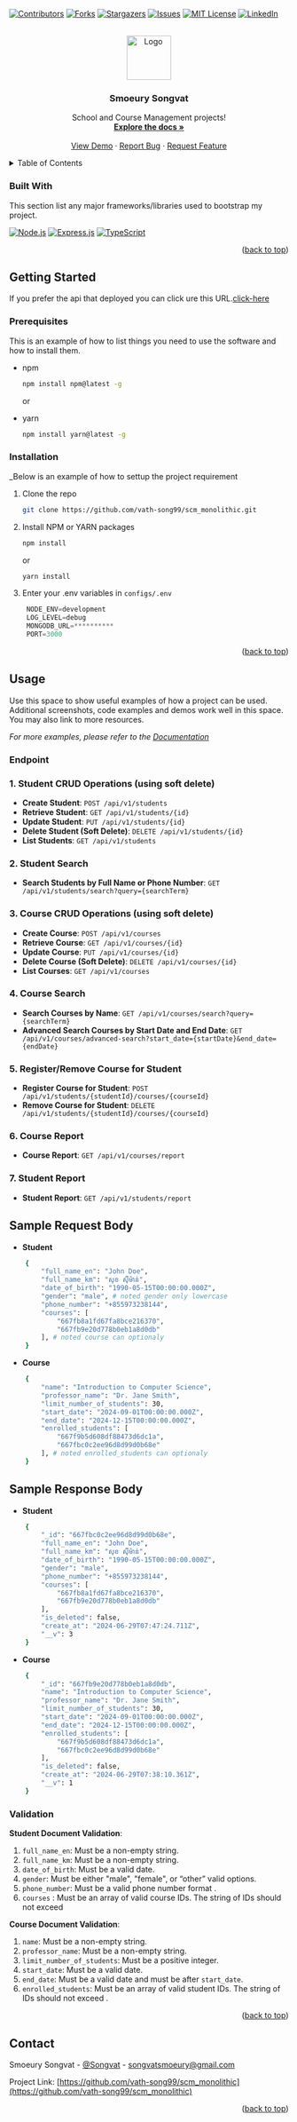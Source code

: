 
<a id="readme-top"></a>

[![Contributors][contributors-shield]][contributors-url]
[![Forks][forks-shield]][forks-url]
[![Stargazers][stars-shield]][stars-url]
[![Issues][issues-shield]][issues-url]
[![MIT License][license-shield]][license-url]
[![LinkedIn][linkedin-shield]][linkedin-url]



<!-- PROJECT LOGO -->
<br />
<div align="center">
  <a href="https://github.com/vath-song99">
    <img src="https://thesnipermind.com/images/blog/Everything-is-a-system.jpg" alt="Logo" width="80" height="80">
  </a>

  <h3 align="center">Smoeury Songvat</h3>

  <p align="center">
    School and Course Management projects!
    <br />
    <a href="https://github.com/vath-song99/SCM_monolithic"><strong>Explore the docs »</strong></a>
    <br />
    <br />
    <a href="https://github.com/vath-song99/SCM_monolithic">View Demo</a>
    ·
    <a href="https://github.com/Vath-Song99/SCM_monolithic/issues/new?labels=bug&template=bug-report---.md">Report Bug</a>
    ·
    <a href="https://github.com/Vath-Song99/SCM_monolithic/issues/new?labels=enhancement&template=feature-request---.md">Request Feature</a>
  </p>
</div>



<!-- TABLE OF CONTENTS -->
<details>
  <summary>Table of Contents</summary>
  <ol>
    <li>
      <a href="#about-the-project">About The Project</a>
      <ul>
        <li><a href="#built-with">Built With</a></li>
      </ul>
    </li>
    <li>
      <a href="#getting-started">Getting Started</a>
      <ul>
        <li><a href="#prerequisites">Prerequisites</a></li>
        <li><a href="#installation">Installation</a></li>
      </ul>
    </li>
    <li><a href="#usage">Usage</a></li>
    <li><a href="#contact">Contact</a></li>
  </ol>
</details>



### Built With

This section list any major frameworks/libraries used to bootstrap my project.

[![Node.js](https://img.shields.io/badge/Node.js-43853D?style=for-the-badge&logo=nodedotjs&logoColor=white)](https://nodejs.org/)
[![Express.js](https://img.shields.io/badge/Express.js-404D59?style=for-the-badge)](https://expressjs.com/)
[![TypeScript](https://img.shields.io/badge/TypeScript-007ACC?style=for-the-badge&logo=typescript&logoColor=white)](https://www.typescriptlang.org/)


<p align="right">(<a href="#readme-top">back to top</a>)</p>



<!-- GETTING STARTED -->
## Getting Started

If you prefer the api that deployed you can click ure this URL.[click-here](https://d2oq0pn49kagg5.cloudfront.net)

### Prerequisites

This is an example of how to list things you need to use the software and how to install them.
* npm
  ```sh
  npm install npm@latest -g
  ```
    or

* yarn
  ```sh
  npm install yarn@latest -g
  ```
### Installation

_Below is an example of how to settup the project requirement


1. Clone the repo
   ```sh
   git clone https://github.com/vath-song99/scm_monolithic.git
   ```
2. Install NPM or YARN packages
   ```sh
   npm install
   ```
   or

   ```sh
   yarn install
   ```   
3. Enter your .env variables in `configs/.env`
   ```js
    NODE_ENV=development    
    LOG_LEVEL=debug
    MONGODB_URL=**********
    PORT=3000
   ```

<p align="right">(<a href="#readme-top">back to top</a>)</p>



<!-- USAGE EXAMPLES -->
## Usage

Use this space to show useful examples of how a project can be used. Additional screenshots, code examples and demos work well in this space. You may also link to more resources.

_For more examples, please refer to the [Documentation](https://example.com)_

### Endpoint

### 1. Student CRUD Operations (using soft delete)

- **Create Student**: `POST /api/v1/students`
- **Retrieve Student**: `GET /api/v1/students/{id}`
- **Update Student**: `PUT /api/v1/students/{id}`
- **Delete Student (Soft Delete)**: `DELETE /api/v1/students/{id}`
- **List Students**: `GET /api/v1/students`

### 2. Student Search

- **Search Students by Full Name or Phone Number**: `GET /api/v1/students/search?query={searchTerm}`

### 3. Course CRUD Operations (using soft delete)

- **Create Course**: `POST /api/v1/courses`
- **Retrieve Course**: `GET /api/v1/courses/{id}`
- **Update Course**: `PUT /api/v1/courses/{id}`
- **Delete Course (Soft Delete)**: `DELETE /api/v1/courses/{id}`
- **List Courses**: `GET /api/v1/courses`

### 4. Course Search

- **Search Courses by Name**: `GET /api/v1/courses/search?query={searchTerm}`
- **Advanced Search Courses by Start Date and End Date**: `GET /api/v1/courses/advanced-search?start_date={startDate}&end_date={endDate}`

### 5. Register/Remove Course for Student

- **Register Course for Student**: `POST /api/v1/students/{studentId}/courses/{courseId}`
- **Remove Course for Student**: `DELETE /api/v1/students/{studentId}/courses/{courseId}`

### 6. Course Report

- **Course Report**: `GET /api/v1/courses/report`

### 7. Student Report

- **Student Report**: `GET /api/v1/students/report`


## Sample Request Body

- **Student**
```sh
    {
        "full_name_en": "John Doe",
        "full_name_km": "សុខ ស៊ីម៉ាន់",
        "date_of_birth": "1990-05-15T00:00:00.000Z",
        "gender": "male", # noted gender only lowercase
        "phone_number": "+855973238144",
        "courses": [
            "667fb8a1fd67fa8bce216370",
            "667fb9e20d778b0eb1a8d0db"
        ], # noted course can optionaly
    }
```

- **Course**
```sh
    {
        "name": "Introduction to Computer Science",
        "professor_name": "Dr. Jane Smith",
        "limit_number_of_students": 30,
        "start_date": "2024-09-01T00:00:00.000Z",
        "end_date": "2024-12-15T00:00:00.000Z",
        "enrolled_students": [
            "667f9b5d608df88473d6dc1a",
            "667fbc0c2ee96d8d99d0b68e"
        ], # noted enrolled_students can optionaly
    }
```
  
## Sample Response Body

- **Student**
```sh
    {
        "_id": "667fbc0c2ee96d8d99d0b68e",
        "full_name_en": "John Doe",
        "full_name_km": "សុខ ស៊ីម៉ាន់",
        "date_of_birth": "1990-05-15T00:00:00.000Z",
        "gender": "male",
        "phone_number": "+855973238144",
        "courses": [
            "667fb8a1fd67fa8bce216370",
            "667fb9e20d778b0eb1a8d0db"
        ],
        "is_deleted": false,
        "create_at": "2024-06-29T07:47:24.711Z",
        "__v": 3
    }
```

- **Course**
```sh
    {
        "_id": "667fb9e20d778b0eb1a8d0db",
        "name": "Introduction to Computer Science",
        "professor_name": "Dr. Jane Smith",
        "limit_number_of_students": 30,
        "start_date": "2024-09-01T00:00:00.000Z",
        "end_date": "2024-12-15T00:00:00.000Z",
        "enrolled_students": [
            "667f9b5d608df88473d6dc1a",
            "667fbc0c2ee96d8d99d0b68e"
        ],
        "is_deleted": false,
        "create_at": "2024-06-29T07:38:10.361Z",
        "__v": 1
    }
```
### Validation

**Student Document Validation**:

1. `full_name_en`: Must be a non-empty string.
2. `full_name_km`: Must be a non-empty string.
3. `date_of_birth`: Must be a valid date.
4. `gender`: Must be either "male", "female", or “other” valid options.
5. `phone_number`: Must be a valid phone number format .
6. `courses` :  Must be an array of valid course IDs. The string of IDs should not exceed

**Course Document Validation**:

1. `name`: Must be a non-empty string.
2. `professor_name`: Must be a non-empty string.
3. `limit_number_of_students`: Must be a positive integer.
4. `start_date`: Must be a valid date.
5. `end_date`: Must be a valid date and must be after `start_date`.
6. `enrolled_students`: Must be an array of valid student IDs. The string of IDs should not exceed .

<p align="right">(<a href="#readme-top">back to top</a>)</p>


<!-- CONTACT -->
## Contact

Smoeury Songvat - [@Songvat](https://www.linkedin.com/in/smoeury-songvat-a79aa0261/) - songvatsmoeury@gmail.com

Project Link: [https://github.com/vath-song99/scm_monolithic](https://github.com/vath-song99/scm_monolithic)

<p align="right">(<a href="#readme-top">back to top</a>)</p>



<!-- MARKDOWN LINKS & IMAGES -->
<!-- https://www.markdownguide.org/basic-syntax/#reference-style-links -->
[contributors-shield]: https://img.shields.io/github/contributors/othneildrew/scm_monolithic?style=for-the-badge
[contributors-url]: https://github.com/vath-song99/scm_monolithic/graphs/contributors
[forks-shield]: https://img.shields.io/github/forks/vath-song99/scm_monolithic.svg?style=for-the-badge
[forks-url]: https://github.com/vath-song99/scm_monolithic/network/members
[stars-shield]: https://img.shields.io/github/stars/vath-song99/scm_monolithic.svg?style=for-the-badge
[stars-url]: https://github.com/vath-song99/scm_monolithic/stargazers
[issues-shield]: https://img.shields.io/github/issues/vath-song99/scm_monolithic.svg?style=for-the-badge
[issues-url]: https://github.com/vath-song99/scm_monolithic/issues
[license-shield]: https://img.shields.io/github/license/vath-song99/scm_monolithic.svg?style=for-the-badge
[license-url]: https://github.com/vath-song99/scm_monolithic/blob/master/LICENSE.txt
[linkedin-shield]: https://img.shields.io/badge/-LinkedIn-black.svg?style=for-the-badge&logo=linkedin&colorB=555
[linkedin-url]: https://linkedin.com/in/vath-song99